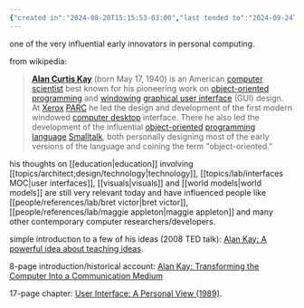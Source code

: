 ```yaml
---
{"created in":"2024-08-20T15:15:53-03:00","last tended to":"2024-09-24T15:48:02-03:00","tags":["person","lab","interfacedesign","research","learning","visuallearning","design","technology","🌱"],"dg-publish":true,"notestage":["🌱"],"permalink":"/people/references/lab/alan-kay/","dgPassFrontmatter":true,"created":"2024-08-20T15:15:53.471-03:00","updated":"2024-09-24T16:21:14.438-03:00"}
---
```


one of the very influential early innovators in personal computing.

from wikipedia:
> [**Alan Curtis Kay**](https://en.wikipedia.org/wiki/Alan_Kay) (born May 17, 1940) is an American [computer scientist](https://en.wikipedia.org/wiki/Computer_scientist "Computer scientist") best known for his pioneering work on [object-oriented programming](https://en.wikipedia.org/wiki/Object-oriented_programming "Object-oriented programming") and [windowing](https://en.wikipedia.org/wiki/Window_(computing) "Window (computing)") [graphical user interface](https://en.wikipedia.org/wiki/Graphical_user_interface "Graphical user interface") (GUI) design. At [Xerox](https://en.wikipedia.org/wiki/Xerox "Xerox") [PARC](https://en.wikipedia.org/wiki/PARC_(company) "PARC (company)") he led the design and development of the first modern windowed [computer desktop](https://en.wikipedia.org/wiki/Desktop_metaphor "Desktop metaphor") interface. There he also led the development of the influential [object-oriented](https://en.wikipedia.org/wiki/Object-oriented_programming "Object-oriented programming") [programming language](https://en.wikipedia.org/wiki/Programming_language "Programming language") [Smalltalk](https://en.wikipedia.org/wiki/Smalltalk "Smalltalk"), both personally designing most of the early versions of the language and coining the term "object-oriented."

his thoughts on [[education\|education]] involving [[topics/architect;design/technology\|technology]], [[topics/lab/interfaces MOC\|user interfaces]], [[visuals\|visuals]] and [[world models\|world models]] are still very relevant today and have influenced people like [[people/references/lab/bret victor\|bret victor]], [[people/references/lab/maggie appleton\|maggie appleton]] and many other contemporary computer researchers/developers.

simple introduction to a few of his ideas (2008 TED talk): [Alan Kay: A powerful idea about teaching ideas](https://www.youtube.com/watch?v=Eg_ToU7m1MI).

8-page introduction/historical account: [Alan Kay: Transforming the Computer Into a Communication Medium](https://ethw.org/w/images/2/23/Barnes.pdf)

17-page chapter: [User Interface: A Personal View (1989)](http://worrydream.com/refs/Kay%20-%20User%20Interface,%20a%20Personal%20View.pdf).